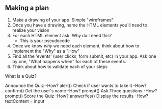 ## Making a plan
1) Make a drawing of your app. Simple "wireframes"
2) Once you have a drawing, name the HTML elements you'll need to realize your vision
3) For each HTML element ask: Why do I need this?
    - This is your pseudocode
4) Once we know _why_ we need each element, think about how to implement the "Why" as a "How"
5) Find all the 'events' (user clicks, form submit, etc) in your app. Ask one by one, "What happens when" for each of these events.
6) Think about how to validate each of your steps


What is a Quiz?

Announce the Quiz
-How? alert()
Check if user wants to take it
-How?  confirm()
Get the user's name
-How? prompt()
Ask Three questions
-How? prompt()
Score the Quiz
-How? answerYes()
Display the results
-How? textContent = input